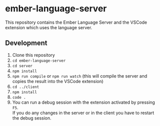 # ember-language-server

This repository contains the Ember Language Server and the VSCode extension which uses the language server.  

## Development

1. Clone this repository
2. `cd ember-language-server`
3. `cd server`
4. `npm install`
5. `npm run compile` or `npm run watch` (this will compile the server and copies the result into the VSCode extension)
7. `cd ../client`
8. `npm install`
9. `code .`
10. You can run a debug session with the extension activated by pressing `F5`.  
    If you do any changes in the server or in the client you have to restart the debug session.
